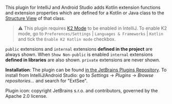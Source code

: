 This plugin for IntelliJ and Android Studio adds Kotlin extension functions and extension properties which are defined
for a Kotlin or Java class to the [Structure View](https://www.jetbrains.com/help/idea/structure-tool-window-file-structure-popup.html) of that class.

> :warning: This plugin
> requires [K2 Mode](https://blog.jetbrains.com/idea/2024/08/meet-the-renovated-kotlin-support-k2-mode/) to be enabled
> in IntelliJ. To enable K2 mode, go to `Preferences/Settings` | `Languages & Frameworks` | `Kotlin` and tick the
`Enable K2 Kotlin mode` checkbox.

`public` extensions and `internal` extensions **defined in the project** are always shown. When `Show Non-public` is
enabled `internal` extensions **defined in libraries** are also shown. `private` extensions are never shown.

__Installation__: The plugin can be
found [in the JetBrains Plugins Repository](https://plugins.jetbrains.com/plugin/10346). To install from
IntelliJ/Android Studio: go to *Settings* -> *Plugins* -> *Browse repositories...* and search for "ExtSee". 

Plugin icon: copyright JetBrains s.r.o. and contributors, governed by the Apache 2.0 license. 

